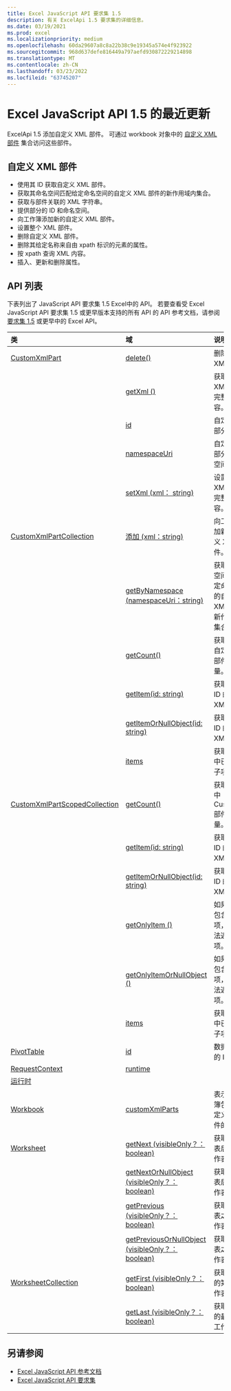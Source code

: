 ```yaml
---
title: Excel JavaScript API 要求集 1.5
description: 有关 ExcelApi 1.5 要求集的详细信息。
ms.date: 03/19/2021
ms.prod: excel
ms.localizationpriority: medium
ms.openlocfilehash: 60da29607a8c8a22b38c9e19345a574e4f923922
ms.sourcegitcommit: 968d637defe816449a797aefd930872229214898
ms.translationtype: MT
ms.contentlocale: zh-CN
ms.lasthandoff: 03/23/2022
ms.locfileid: "63745207"
---
```

# <a name="whats-new-in-excel-javascript-api-15"></a>Excel JavaScript API 1.5 的最近更新

ExcelApi 1.5 添加自定义 XML 部件。 可通过 workbook 对象中的 [自定义 XML 部件](/javascript/api/excel/excel.workbook#excel-excel-workbook-customxmlparts-member) 集合访问这些部件。

## <a name="custom-xml-part"></a>自定义 XML 部件

* 使用其 ID 获取自定义 XML 部件。
* 获取其命名空间匹配给定命名空间的自定义 XML 部件的新作用域内集合。
* 获取与部件关联的 XML 字符串。
* 提供部分的 ID 和命名空间。
* 向工作簿添加新的自定义 XML 部件。
* 设置整个 XML 部件。
* 删除自定义 XML 部件。
* 删除其给定名称来自由 xpath 标识的元素的属性。
* 按 xpath 查询 XML 内容。
* 插入、更新和删除属性。

## <a name="api-list"></a>API 列表

下表列出了 JavaScript API 要求集 1.5 Excel中的 API。 若要查看受 Excel JavaScript API 要求集 1.5 或更早版本支持的所有 API 的 API 参考文档，请参阅[要求集 1.5](/javascript/api/excel?view=excel-js-1.5&preserve-view=true) 或更早中的 Excel API。

| 类 | 域 | 说明 |
|:---|:---|:---|
|[CustomXmlPart](/javascript/api/excel/excel.customxmlpart)|[delete()](/javascript/api/excel/excel.customxmlpart#excel-excel-customxmlpart-delete-member(1))|删除自定义 XML 部件。|
||[getXml () ](/javascript/api/excel/excel.customxmlpart#excel-excel-customxmlpart-getxml-member(1))|获取自定义 XML 部件的完整 XML 内容。|
||[id](/javascript/api/excel/excel.customxmlpart#excel-excel-customxmlpart-id-member)|自定义 XML 部分的 ID。|
||[namespaceUri](/javascript/api/excel/excel.customxmlpart#excel-excel-customxmlpart-namespaceuri-member)|自定义 XML 部分的命名空间 URI。|
||[setXml (xml： string) ](/javascript/api/excel/excel.customxmlpart#excel-excel-customxmlpart-setxml-member(1))|设置自定义 XML 部件的完整 XML 内容。|
|[CustomXmlPartCollection](/javascript/api/excel/excel.customxmlpartcollection)|[添加 (xml：string) ](/javascript/api/excel/excel.customxmlpartcollection#excel-excel-customxmlpartcollection-add-member(1))|向工作簿添加新的自定义 XML 部件。|
||[getByNamespace (namespaceUri：string) ](/javascript/api/excel/excel.customxmlpartcollection#excel-excel-customxmlpartcollection-getbynamespace-member(1))|获取其命名空间匹配给定命名空间的自定义 XML 部件的新作用域内集合。|
||[getCount()](/javascript/api/excel/excel.customxmlpartcollection#excel-excel-customxmlpartcollection-getcount-member(1))|获取集合中自定义 XML 部件的数量。|
||[getItem(id: string)](/javascript/api/excel/excel.customxmlpartcollection#excel-excel-customxmlpartcollection-getitem-member(1))|获取基于其 ID 的自定义 XML 部件。|
||[getItemOrNullObject(id: string)](/javascript/api/excel/excel.customxmlpartcollection#excel-excel-customxmlpartcollection-getitemornullobject-member(1))|获取基于其 ID 的自定义 XML 部件。|
||[items](/javascript/api/excel/excel.customxmlpartcollection#excel-excel-customxmlpartcollection-items-member)|获取此集合中已加载的子项。|
|[CustomXmlPartScopedCollection](/javascript/api/excel/excel.customxmlpartscopedcollection)|[getCount()](/javascript/api/excel/excel.customxmlpartscopedcollection#excel-excel-customxmlpartscopedcollection-getcount-member(1))|获取此集合中 CustomXML 部件的数量。|
||[getItem(id: string)](/javascript/api/excel/excel.customxmlpartscopedcollection#excel-excel-customxmlpartscopedcollection-getitem-member(1))|获取基于其 ID 的自定义 XML 部件。|
||[getItemOrNullObject(id: string)](/javascript/api/excel/excel.customxmlpartscopedcollection#excel-excel-customxmlpartscopedcollection-getitemornullobject-member(1))|获取基于其 ID 的自定义 XML 部件。|
||[getOnlyItem () ](/javascript/api/excel/excel.customxmlpartscopedcollection#excel-excel-customxmlpartscopedcollection-getonlyitem-member(1))|如果集合仅包含一个项，则此方法返回该项。|
||[getOnlyItemOrNullObject () ](/javascript/api/excel/excel.customxmlpartscopedcollection#excel-excel-customxmlpartscopedcollection-getonlyitemornullobject-member(1))|如果集合仅包含一个项，则此方法返回该项。|
||[items](/javascript/api/excel/excel.customxmlpartscopedcollection#excel-excel-customxmlpartscopedcollection-items-member)|获取此集合中已加载的子项。|
|[PivotTable](/javascript/api/excel/excel.pivottable)|[id](/javascript/api/excel/excel.pivottable#excel-excel-pivottable-id-member)|数据透视表的 ID。|
|[RequestContext](/javascript/api/excel/excel.requestcontext)|[runtime](/javascript/api/excel/excel.requestcontext#excel-excel-requestcontext-runtime-member)||
|[运行时](/javascript/api/excel/excel.runtime)|||
|[Workbook](/javascript/api/excel/excel.workbook)|[customXmlParts](/javascript/api/excel/excel.workbook#excel-excel-workbook-customxmlparts-member)|表示此工作簿包含的自定义 XML 部件的集合。|
|[Worksheet](/javascript/api/excel/excel.worksheet)|[getNext (visibleOnly？： boolean) ](/javascript/api/excel/excel.worksheet#excel-excel-worksheet-getnext-member(1))|获取此工作表后跟的工作表。|
||[getNextOrNullObject (visibleOnly？： boolean) ](/javascript/api/excel/excel.worksheet#excel-excel-worksheet-getnextornullobject-member(1))|获取此工作表后跟的工作表。|
||[getPrevious (visibleOnly？： boolean) ](/javascript/api/excel/excel.worksheet#excel-excel-worksheet-getprevious-member(1))|获取此工作表之前的工作表。|
||[getPreviousOrNullObject (visibleOnly？： boolean) ](/javascript/api/excel/excel.worksheet#excel-excel-worksheet-getpreviousornullobject-member(1))|获取此工作表之前的工作表。|
|[WorksheetCollection](/javascript/api/excel/excel.worksheetcollection)|[getFirst (visibleOnly？： boolean) ](/javascript/api/excel/excel.worksheetcollection#excel-excel-worksheetcollection-getfirst-member(1))|获取集合中的第一个工作表。|
||[getLast (visibleOnly？： boolean) ](/javascript/api/excel/excel.worksheetcollection#excel-excel-worksheetcollection-getlast-member(1))|获取集合中的最后一个工作表。|

## <a name="see-also"></a>另请参阅

* [Excel JavaScript API 参考文档](/javascript/api/excel?view=excel-js-1.5&preserve-view=true)
* [Excel JavaScript API 要求集](excel-api-requirement-sets.md)
